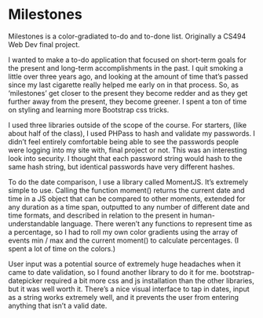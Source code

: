 Milestones
==========

Milestones is a color-gradiated to-do and to-done list. Originally a CS494 Web Dev final project.

I wanted to make a to-do application that focused on short-term goals for the present and 
long-term accomplishments in the past. I quit smoking a little over three years ago, and looking at 
the amount of time that’s passed since my last cigarette really helped me early on in that process. 
So, as ‘milestones’ get closer to the present they become redder and as they get further away 
from the present, they become greener. I spent a ton of time on styling and learning more 
Bootstrap css tricks. 
 
I used three libraries outside of the scope of the course. For starters, (like about half of the class), I 
used PHPass to hash and validate my passwords. I didn’t feel entirely comfortable being able to 
see the passwords people were logging into my site with, final project or not. This was an 
interesting look into security. I thought that each password string would hash to the same hash 
string, but identical passwords have very different hashes. 
 
To do the date comparison, I use a library called MomentJS. It’s extremely simple to use. Calling 
the function moment() returns the current date and time in a JS object that can be compared to 
other moments, extended for any duration as a time span, outputted to any number of different 
date and time formats, and described in relation to the present in human-understandable 
language. There weren’t any functions to represent time as a percentage, so I had to roll my own 
color gradients using the array of events min / max and the current moment() to calculate 
percentages. (I spent a lot of time on the colors.) 
 
User input was a potential source of extremely huge headaches when it came to date validation, so 
I found another library to do it for me. bootstrap-datepicker required a bit more css and js 
installation than the other libraries, but it was well worth it. There’s a nice visual interface to tap
in dates, input as a string works extremely well, and it prevents the user from entering anything 
that isn’t a valid date. 
